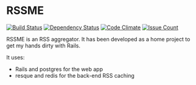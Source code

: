 # RSSME

[![Build Status](https://travis-ci.org/rroques/rssme.svg?branch=master)](https://travis-ci.org/rroques/rssme)
[![Dependency Status](https://dependencyci.com/github/rroques/events/badge)](https://dependencyci.com/github/rroques/rssme)
[![Code Climate](https://codeclimate.com/github/rroques/rssme/badges/gpa.svg)](https://codeclimate.com/github/rroques/rssme)
[![Issue Count](https://codeclimate.com/github/rroques/rssme/badges/issue_count.svg)](https://codeclimate.com/github/rroques/rssme)

RSSME is an RSS aggregator. It has been developed as a home project to get my hands dirty with Rails.

It uses:
* Rails and postgres for the web app
* resque and redis for the back-end RSS caching
